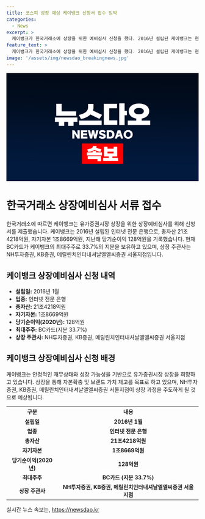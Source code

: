 ```yaml
---
title: 코스피 상장 예심 케이뱅크 신청서 접수 임박
categories:
  - News
excerpt: >
  케이뱅크가 한국거래소에 상장을 위한 예비심사 신청을 했다. 2016년 설립된 케이뱅크는 현재 21조4218억원의 자산과 1조8669억원의 자기자본을 가지고 있으며, 지난해에는 128억원의 순이익을 올렸다. 상장 주관사는 NH투자증권, KB증권, 메릴린치인터내셔날엘엘씨증권 서울지점이다. BC카드가 33.7% 지분을 보유하고 있다. 케이뱅크의 상장 예정은 기업과 투자자들에게 주목받을 만한 가치가 있다는 메시지를 전달한다.
feature_text: >
  케이뱅크가 한국거래소에 상장을 위한 예비심사 신청을 했다. 2016년 설립된 케이뱅크는 현재 21조4218억원의 자산과 1조8669억원의 자기자본을 가지고 있으며, 지난해에는 128억원의 순이익을 올렸다. 상장 주관사는 NH투자증권, KB증권, 메릴린치인터내셔날엘엘씨증권 서울지점이다. BC카드가 33.7% 지분을 보유하고 있다. 케이뱅크의 상장 예정은 기업과 투자자들에게 주목받을 만한 가치가 있다는 메시지를 전달한다.
image: '/assets/img/newsdao_breakingnews.jpg'
---
```


<p><img src="/assets/img/newsdao_breakingnews.jpg" alt="pcversion 속보" /></p>

<h1>한국거래소 상장예비심사 서류 접수</h1>

<p data-ke-size="size16">한국거래소에 따르면 케이뱅크는 유가증권시장 상장을 위한 상장예비심사를 위해 신청서를 제출했습니다. 케이뱅크는 2016년 설립된 인터넷 전문 은행으로, 총자산 21조4218억원, 자기자본 1조8669억원, 지난해 당기순이익 128억원을 기록했습니다. 현재 BC카드가 케이뱅크의 최대주주로 33.7%의 지분을 보유하고 있으며, 상장 주관사는 NH투자증권, KB증권, 메릴린치인터내셔날엘엘씨증권 서울지점입니다.</p>

<h2 data-ke-size="size26">케이뱅크 상장예비심사 신청 내역</h2>

<ul>
    <li><b>설립일:</b> 2016년 1월</li>
    <li><b>업종:</b> 인터넷 전문 은행</li>
    <li><b>총자산:</b> 21조4218억원</li>
    <li><b>자기자본:</b> 1조8669억원</li>
    <li><b>당기순이익(2020년):</b> 128억원</li>
    <li><b>최대주주:</b> BC카드(지분 33.7%)</li>
    <li><b>상장 주관사:</b> NH투자증권, KB증권, 메릴린치인터내셔날엘엘씨증권 서울지점</li>
</ul>

<h2 data-ke-size="size26">케이뱅크 상장예비심사 신청 배경</h2>

<p data-ke-size="size16">케이뱅크는 안정적인 재무상태와 성장 가능성을 기반으로 유가증권시장 상장을 희망하고 있습니다. 상장을 통해 자본확충 및 브랜드 가치 제고를 목표로 하고 있으며, NH투자증권, KB증권, 메릴린치인터내셔날엘엘씨증권 서울지점이 상장 과정을 주도하게 될 것으로 예상됩니다.</p>

<table>
    <tr>
        <th>구분</th>
        <th>내용</th>
    </tr>
    <tr>
        <td style="text-align: center; height: 17px;"><b>설립일</b></td>
        <td style="text-align: center; height: 17px;"><b>2016년 1월</b></td>
    </tr>
    <tr>
        <td style="text-align: center; height: 17px;"><b>업종</b></td>
        <td style="text-align: center; height: 17px;"><b>인터넷 전문 은행</b></td>
    </tr>
    <tr>
        <td style="text-align: center; height: 17px;"><b>총자산</b></td>
        <td style="text-align: center; height: 17px;"><b>21조4218억원</b></td>
    </tr>
    <tr>
        <td style="text-align: center; height: 17px;"><b>자기자본</b></td>
        <td style="text-align: center; height: 17px;"><b>1조8669억원</b></td>
    </tr>
    <tr>
        <td style="text-align: center; height: 17px;"><b>당기순이익(2020년)</b></td>
        <td style="text-align: center; height: 17px;"><b>128억원</b></td>
    </tr>
    <tr>
        <td style="text-align: center; height: 17px;"><b>최대주주</b></td>
        <td style="text-align: center; height: 17px;"><b>BC카드 (지분 33.7%)</b></td>
    </tr>
    <tr>
        <td style="text-align: center; height: 17px;"><b>상장 주관사</b></td>
        <td style="text-align: center; height: 17px;"><b>NH투자증권, KB증권, 메릴린치인터내셔날엘엘씨증권 서울지점</b></td>
    </tr>
</table>
실시간 뉴스 속보는, <a href="https://newsdao.kr" rel="dofollow">https://newsdao.kr</a>


